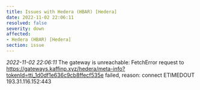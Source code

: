 ```yaml
---
title: Issues with Hedera (HBAR) [Hedera]
date: 2022-11-02 22:06:11
resolved: false
severity: down
affected:
- Hedera (HBAR) [Hedera]
section: issue
---
```


*2022-11-02 22:06:11* The gateway is unreachable: FetchError request to https://gateways.kaffinp.xyz/hedera/meta-info?tokenId=tti_1d0df1e636c9cb8ffecf535e failed, reason: connect ETIMEDOUT 193.31.116.152:443